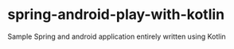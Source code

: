 # spring-android-play-with-kotlin
Sample Spring and android application entirely written using Kotlin
